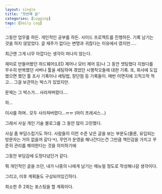```yaml
---
layout: single
title: "첫번째 글"
categories: [Logging]
tags: [Daily Log]
---
```


그동안 업무를 하든. 개인적인 공부를 하든. 사이드 프로젝트를 진행하든.
기록 남기는 것을 하지 않았었다.
글 재주가 없다는 변명과 귀찮다는 이유에서 였지만.....

최근엔 그게 너무 아깝다는 생각이 떠나지 않는다.

재미로 만들어봤던 하드웨어(LED 제어나 모터 제어 등)나
그 동안 셋팅했다 지웠다를 무수히 반복했던 서버나 툴을 세팅하며 겪었던 시행착오들에 대한 기록.
또, 회사에 도입했으면 했던 툴 조사 기록이나 세팅법, 장단점 등 기록들이.
매번 이면지에 끄적끄적 적고... 그걸 보관하는 박스가 있었지만.

문제는 그 박스가... 사라져버렸다....

하...

이사를 하며.. 모두 사라져버렸다...ㅠㅠ (마이 프레셔스...)

그래서 사실 개인 기술 블로그를 그 동안 많이 고민했다.

사실 좀 부담스럽기도 하다.
사람들이 이런 수준 낮은 글을 보는 부분도(물론, 유입되는 방문자는 거의 없을꺼 같다ㅋ),
무언가 운영을 해나간다는건 그만큼 책인감을 가지고 꾸준히 관리를 해야한다는 것을 의미하기에

그동안 부담감에 도망다녔던거 같다.

뭐 개인적인 글을 쓰던,
내가 나중의 나에게 남기는 메뉴얼 정도로 작성해나갈 생각이다.

그리고, 이후 계획들도 구상되어있긴하다.

최소한 주 2회는 포스팅을 할 계획이다.